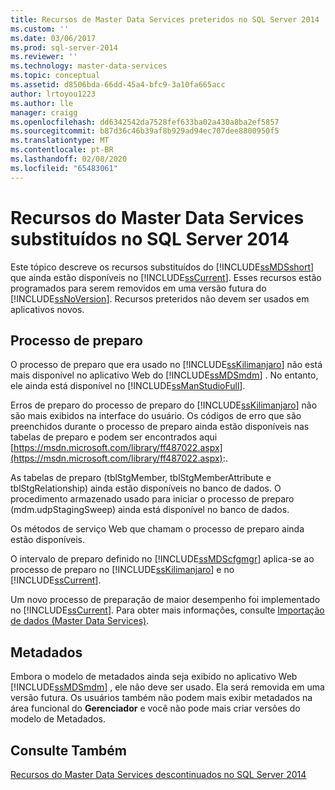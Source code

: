 ```yaml
---
title: Recursos de Master Data Services preteridos no SQL Server 2014 | Microsoft Docs
ms.custom: ''
ms.date: 03/06/2017
ms.prod: sql-server-2014
ms.reviewer: ''
ms.technology: master-data-services
ms.topic: conceptual
ms.assetid: d8506bda-66dd-45a4-bfc9-3a10fa665acc
author: lrtoyou1223
ms.author: lle
manager: craigg
ms.openlocfilehash: dd6342542da7528fef633ba02a430a8ba2ef5857
ms.sourcegitcommit: b87d36c46b39af8b929ad94ec707dee8800950f5
ms.translationtype: MT
ms.contentlocale: pt-BR
ms.lasthandoff: 02/08/2020
ms.locfileid: "65483061"
---
```

# <a name="deprecated-master-data-services-features-in-sql-server-2014"></a>Recursos do Master Data Services substituídos no SQL Server 2014
  Este tópico descreve os recursos substituídos do [!INCLUDE[ssMDSshort](../includes/ssmdsshort-md.md)] que ainda estão disponíveis no [!INCLUDE[ssCurrent](../includes/sscurrent-md.md)]. Esses recursos estão programados para serem removidos em uma versão futura do [!INCLUDE[ssNoVersion](../includes/ssnoversion-md.md)]. Recursos preteridos não devem ser usados em aplicativos novos.  
  
## <a name="staging-process"></a>Processo de preparo  
 O processo de preparo que era usado no [!INCLUDE[ssKilimanjaro](../includes/sskilimanjaro-md.md)] não está mais disponível no aplicativo Web do [!INCLUDE[ssMDSmdm](../includes/ssmdsmdm-md.md)] . No entanto, ele ainda está disponível no [!INCLUDE[ssManStudioFull](../includes/ssmanstudiofull-md.md)].  
  
 Erros de preparo do processo de preparo do [!INCLUDE[ssKilimanjaro](../includes/sskilimanjaro-md.md)] não são mais exibidos na interface do usuário. Os códigos de erro que são preenchidos durante o processo de preparo ainda estão disponíveis nas tabelas de preparo e podem ser encontrados aqui [https://msdn.microsoft.com/library/ff487022.aspx](https://msdn.microsoft.com/library/ff487022.aspx):.  
  
 As tabelas de preparo (tblStgMember, tblStgMemberAttribute e tblStgRelationship) ainda estão disponíveis no banco de dados. O procedimento armazenado usado para iniciar o processo de preparo (mdm.udpStagingSweep) ainda está disponível no banco de dados.  
  
 Os métodos de serviço Web que chamam o processo de preparo ainda estão disponíveis.  
  
 O intervalo de preparo definido no [!INCLUDE[ssMDScfgmgr](../includes/ssmdscfgmgr-md.md)] aplica-se ao processo de preparo no [!INCLUDE[ssKilimanjaro](../includes/sskilimanjaro-md.md)] e no [!INCLUDE[ssCurrent](../includes/sscurrent-md.md)].  
  
 Um novo processo de preparação de maior desempenho foi implementado no [!INCLUDE[ssCurrent](../includes/sscurrent-md.md)]. Para obter mais informações, consulte [Importação de dados &#40;Master Data Services&#41;](overview-importing-data-from-tables-master-data-services.md).  
  
## <a name="metadata"></a>Metadados  
 Embora o modelo de metadados ainda seja exibido no aplicativo Web [!INCLUDE[ssMDSmdm](../includes/ssmdsmdm-md.md)] , ele não deve ser usado. Ela será removida em uma versão futura. Os usuários também não podem mais exibir metadados na área funcional do **Gerenciador** e você não pode mais criar versões do modelo de Metadados.  
  
## <a name="see-also"></a>Consulte Também  
 [Recursos do Master Data Services descontinuados no SQL Server 2014](discontinued-master-data-services-features.md)  
  
  
